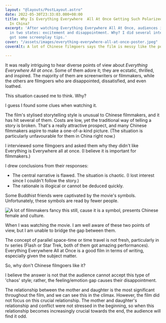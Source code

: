 ```yaml
---
layout: "@layouts/PostLayout.astro"
date: 2022-05-30T23:33:03.000+08:00
title: Why Is Everything Everywhere  All At Once Getting Such Polarized Responses
  In China?
excerpt: 'After watching Everything Everywhere All At Once, audiences in China are
  in two states: excitement and disappointment. Why? I did several interviews and
  got some screenplay tips.'
cover: "/assets/images/everything-everywhere-all-at-once-poster.jpeg"
coverAlt: A lot of Chinese filmgoers says the film is messy like the poster.

---
```

It was really intriguing to hear diverse points of view about _Everything Everywhere All at once_. Some of them adore it; they are ecstatic, thrilled, and inspired. The majority of them are screenwriters or filmmakers, while the others are filmgoers who are disappointed, dissatisfied, and even loathed.

This situation caused me to think. Why?

I guess I found some clues when watching it.

The film's stylised storytelling style is unusual to Chinese filmmakers, and it has hit several of them. Costs are low, yet the traditional way of telling a story is broken. That's a really attractive prospect, and many Chinese filmmakers aspire to make a one-of-a-kind picture. (The situation is particularly unfavourable for them in China right now.)

I interviewed some filmgoers and asked them why they didn't like Everything is Everywhere all at once. (I believe it is important for filmmakers.)

I drew conclusions from their responses:

* The central narrative is flawed. The situation is chaotic. (I lost interest since I couldn't follow the story.)
* The rationale is illogical or cannot be deduced quickly.

Some Buddhist friends were captivated by the movie's symbols. Unfortunately, these symbols are read by fewer people.

![A lot of filmmakers fancy this still, cause it is a symbol, presents Chinese female and culture. ](/assets/images/everything-everywhere-all-at-once-still.jpeg "Everything Everywhere all at once- still")

When I was watching the movie. I am well aware of these two points of view, but I am unable to bridge the gap between them.

The concept of parallel space-time or time travel is not fresh, particularly in tv series (Flash or Star Trek, both of them got amazing performances). Everything Everywhere All at Once is a good film in terms of writing, especially given the subject matter.

So, why don't Chinese filmgoers like it?

I believe the answer is not that the audience cannot accept this type of 'chaos' style; rather, the feeling/emotion gap causes their disappointment.

The relationship between the mother and daughter is the most significant throughout the film, and we can see this in the climax. However, the film did not focus on this crucial relationship. The mother and daughter's relationship and conflict were not stressed in the beginning, so when this relationship becomes increasingly crucial towards the end, the audience will find it odd.